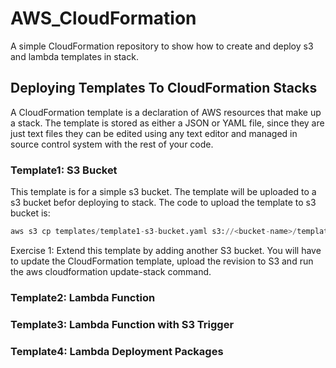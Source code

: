 # AWS_CloudFormation
A simple CloudFormation repository to show how to create and deploy s3 and lambda templates in stack.

## Deploying Templates To CloudFormation Stacks
A CloudFormation template is a declaration of AWS resources that make up a stack. The template is stored as either a JSON or YAML file, since they are just text files they can be edited using any text editor and managed in source control system with the rest of your code.

### Template1: S3 Bucket
This template is for a simple s3 bucket. The template will be uploaded to a s3 bucket befor deploying to stack. The code to upload the template to s3 bucket is:
```python
aws s3 cp templates/template1-s3-bucket.yaml s3://<bucket-name>/templates/template1-s3-bucket.yaml
```

Exercise 1: Extend this template by adding another S3 bucket. You will have to update the CloudFormation template, upload the revision to S3 and run the aws cloudformation update-stack command.


### Template2: Lambda Function

### Template3: Lambda Function with S3 Trigger

### Template4: Lambda Deployment Packages
